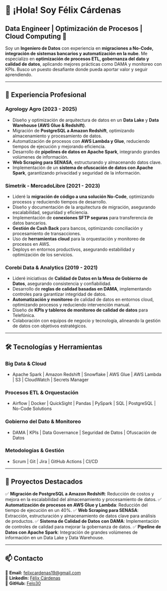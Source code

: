 # 👋 ¡Hola! Soy Félix Cárdenas
## Data Engineer | Optimización de Procesos | Cloud Computing 🚀

Soy un **Ingeniero de Datos** con experiencia en **migraciones a No-Code, integración de sistemas bancarios y automatización en la nube**. Me especializo en **optimización de procesos ETL, gobernanza del dato y calidad de datos**, aplicando mejores prácticas como DAMA y monitoreo con KPIs. Busco un puesto desafiante donde pueda aportar valor y seguir aprendiendo.

---

## 💼 Experiencia Profesional

### **Agrology Agro (2023 - 2025)**
- Diseño y optimización de arquitectura de datos en un **Data Lake** y **Data Warehouse (AWS Glue & Redshift)**.
- Migración de **PostgreSQL a Amazon Redshift**, optimizando almacenamiento y procesamiento de datos.
- Automatización de procesos con **AWS Lambda y Glue**, reduciendo tiempos de ejecución y mejorando eficiencia.
- Desarrollo de **pipelines de datos en Apache Spark**, integrando grandes volúmenes de información.
- **Web Scraping para SENASA**, estructurando y almacenando datos clave.
- Implementación de un **sistema de ofuscación de datos con Apache Spark**, garantizando privacidad y seguridad de la información.

### **Simetrik - MercadoLibre (2021 - 2023)**
- Lideré la **migración de código a una solución No-Code**, optimizando procesos y reduciendo tiempos de desarrollo.
- Diseño y documentación de la arquitectura de migración, asegurando escalabilidad, seguridad y eficiencia.
- Implementación de **conexiones SFTP seguras** para transferencia de datos bancarios.
- **Gestión de Cash Back** para bancos, optimizando conciliación y procesamiento de transacciones.
- Uso de **herramientas cloud** para la orquestación y monitoreo de procesos en AWS.
- Deploys en entornos productivos, asegurando estabilidad y optimización de los servicios.

### **Corebi Data & Analytics (2019 - 2021)**
- Lideré iniciativas de **Calidad de Datos en la Mesa de Gobierno de Datos**, asegurando consistencia y confiabilidad.
- Desarrollo de **reglas de calidad basadas en DAMA**, implementando controles para garantizar integridad de datos.
- **Automatización y monitoreo** de calidad de datos en entornos cloud, optimizando procesos y reduciendo intervención manual.
- Diseño de **KPIs y tableros de monitoreo de calidad de datos** para Telefónica.
- Colaboración con equipos de negocio y tecnología, alineando la gestión de datos con objetivos estratégicos.

---

## 🛠️ Tecnologías y Herramientas

### **Big Data & Cloud**
- Apache Spark | Amazon Redshift | Snowflake | AWS Glue | AWS Lambda | S3 | CloudWatch | Secrets Manager

### **Procesos ETL & Orquestación**
- Airflow | Docker | QuickSight | Pandas | PySpark | SQL | PostgreSQL | No-Code Solutions

### **Gobierno del Dato & Monitoreo**
- DAMA | KPIs | Data Governance | Seguridad de Datos | Ofuscación de Datos

### **Metodologías & Gestión**
- Scrum | Git | Jira | GitHub Actions | CI/CD

---

## 🚀 Proyectos Destacados

✅ **Migración de PostgreSQL a Amazon Redshift**: Reducción de costos y mejora en la escalabilidad del almacenamiento y procesamiento de datos.
✅ **Automatización de procesos en AWS Glue y Lambda**: Reducción del tiempo de ejecución en un 40%.
✅ **Web Scraping para SENASA**: Extracción, estructuración y almacenamiento de datos clave para análisis de productos.
✅ **Sistema de Calidad de Datos con DAMA**: Implementación de controles de calidad para mejorar la gobernanza de datos.
✅ **Pipeline de Datos con Apache Spark**: Integración de grandes volúmenes de información en un Data Lake y Data Warehouse.

---

## 📫 Contacto

📩 **Email:** felixcardenas19@gmail.com  
🔗 **LinkedIn:** [Félix Cárdenas](https://www.linkedin.com/in/felix-cardenas-338952227/)  
💼 **GitHub:** [Felo30](https://github.com/Felo30)  
